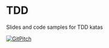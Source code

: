 # TDD 

Slides and code samples for TDD katas

[![GitPitch](https://gitpitch.com/assets/badge.svg)](https://gitpitch.com/borismod/tdd/master?grs=github&t=white)
